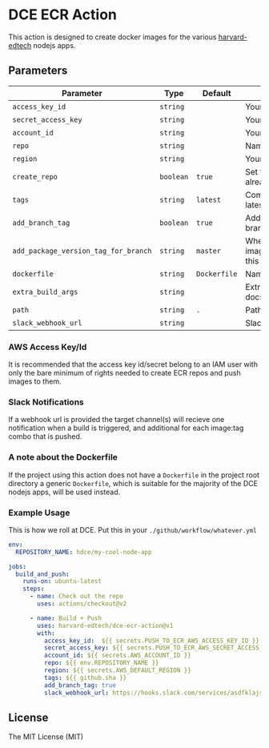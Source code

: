 # DCE ECR Action

This action is designed to create docker images for the various
[harvard-edtech](https://github.com/harvard-edtech) nodejs apps.


## Parameters
| Parameter | Type | Default | Description |
|-----------|------|---------|-------------|
| `access_key_id` | `string` | | Your AWS access key id |
| `secret_access_key` | `string` | | Your AWS secret access key |
| `account_id` | `string` | | Your AWS Account ID |
| `repo` | `string` | | Name of your ECR repository |
| `region` | `string` | | Your AWS region |
| `create_repo` | `boolean` | `true` | Set this to true to create the repository if it does not already exist |
| `tags` | `string` | `latest` | Comma-separated string of ECR image tags (ex latest,1.0.0,) |
| `add_branch_tag` | `boolean` | `true` | Add an additional image tag based on the branch/revision name |
| `add_package_version_tag_for_branch` | `string` | `master` | When building the specified branch, add an additional image tag based on the app's package.json version. Set this to an empty string to disable. |
| `dockerfile` | `string` | `Dockerfile` | Name of Dockerfile to use |
| `extra_build_args` | `string` | | Extra flags to pass to docker build (see docs.docker.com/engine/reference/commandline/build) |
| `path` | `string` | `.` | Path to Dockerfile, defaults to the working directory |
| `slack_webhook_url` | `string` | | Slack webhook url for posting notifications |

### AWS Access Key/Id

It is recommended that the access key id/secret belong to an IAM user with only the bare minimum
of rights needed to create ECR repos and push images to them.

### Slack Notifications

If a webhook url is provided the target channel(s) will recieve one notification when a build is triggered,
and additional for each image:tag combo that is pushed.

### A note about the Dockerfile

If the project using this action does not have a `Dockerfile` in the project root directory
a generic `Dockerfile`, which is suitable for the majority of the DCE nodejs apps, will
be used instead.

### Example Usage

This is how we roll at DCE. Put this in your `./github/workflow/whatever.yml`

```yaml
env:
  REPOSITORY_NAME: hdce/my-cool-node-app

jobs:
  build_and_push:
    runs-on: ubuntu-latest
    steps:
      - name: Check out the repo
        uses: actions/checkout@v2

      - name: Build + Push
        uses: harvard-edtech/dce-ecr-action@v1
        with:
          access_key_id:  ${{ secrets.PUSH_TO_ECR_AWS_ACCESS_KEY_ID }}
          secret_access_key: ${{ secrets.PUSH_TO_ECR_AWS_SECRET_ACCESS_KEY }}
          account_id: ${{ secrets.AWS_ACCOUNT_ID }}
          repo: ${{ env.REPOSITORY_NAME }}
          region: ${{ secrets.AWS_DEFAULT_REGION }}
          tags: ${{ github.sha }}
          add_branch_tag: true
          slack_webhook_url: https://hooks.slack.com/services/asdfklajs/f0q9p384uroi8asuerp9r84u
```

## License
The MIT License (MIT)
